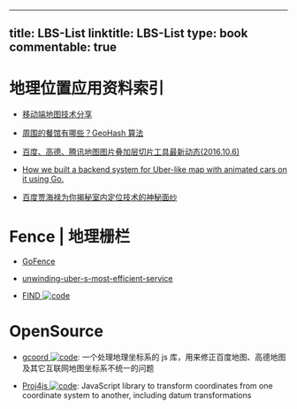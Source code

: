 
---
title: LBS-List
linktitle: LBS-List
type: book
commentable: true
---

# 地理位置应用资料索引

- [移动端地图技术分享 ](http://mp.weixin.qq.com/s?__biz=MzA4ODIxMzg5MQ==&mid=406083216&idx=1&sn=cc9066bca24bd748cb03b5ad6b14547d&scene=23&srcid=03226lqosNOexcqmvQ4vMOcD#rd)

- [周围的餐馆有哪些？GeoHash 算法 ](http://mp.weixin.qq.com/s?__biz=MzA4ODIxMzg5MQ==&mid=2653995787&idx=1&sn=caf29e696f0926fd3549f28b7949f951&scene=23&srcid=0516sku5Y6tLMpTORg1bagbu#rd)

- [百度、高德、腾讯地图图片叠加层切片工具最新动态(2016.10.6) ](http://blog.csdn.net/bq_cui/article/details/47372005)

- [How we built a backend system for Uber-like map with animated cars on it using Go.](http://6me.us/ZkF)

- [百度贾海禄为你揭秘室内定位技术的神秘面纱](http://www.infoq.com/cn/articles/baidu-indoor-positioning-system)

# Fence | 地理栅栏

- [GoFence](https://github.com/buckhx/gofence)

- [unwinding-uber-s-most-efficient-service](https://medium.com/@buckhx/unwinding-uber-s-most-efficient-service-406413c5871d#.5qf73ryu1)

- [FIND ![code](https://martrix-usa.oss-accelerate.aliyuncs.com/logo/code.svg)](https://github.com/schollz/find)

# OpenSource

- [gcoord ![code](https://martrix-usa.oss-accelerate.aliyuncs.com/logo/code.svg)](https://github.com/hujiulong/gcoord): 一个处理地理坐标系的 js 库，用来修正百度地图、高德地图及其它互联网地图坐标系不统一的问题

- [Proj4js ![code](https://martrix-usa.oss-accelerate.aliyuncs.com/logo/code.svg)](https://github.com/proj4js/proj4js): JavaScript library to transform coordinates from one coordinate system to another, including datum transformations

    